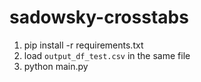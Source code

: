 # sadowsky-crosstabs
1. pip install -r requirements.txt
2. load `output_df_test.csv` in the same file
3. python main.py
